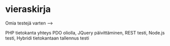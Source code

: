 # vieraskirja
Omia testejä varten -->

PHP tietokanta yhteys PDO oliolla, 
JQuery päivittäminen, 
REST testi, 
Node.js testi, 
Hybridi tietokantaan tallennus testi

